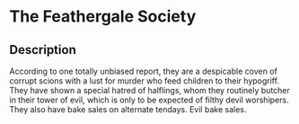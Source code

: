 <!-- TITLE: Feathergale Society -->
<!-- SUBTITLE: A quick summary of Feathergale Society -->

# The Feathergale Society
## Description
According to one totally unbiased report, they are a despicable coven of corrupt scions with a lust for murder who feed children to their hypogriff. They have shown a special hatred of halflings, whom they routinely butcher in their tower of evil, which is only to be expected of filthy devil worshipers. They also have bake sales on alternate tendays. Evil bake sales.